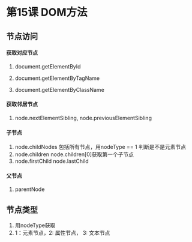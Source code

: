 # 第15课 DOM方法



## 节点访问
#### 获取对应节点
1. document.getElementById

2. document.getElementByTagName

3. document.getElementByClassName

#### 获取邻居节点
1. node.nextElementSibling, node.previousElementSibling

#### 子节点
1. node.childNodes
包括所有节点，用nodeType == 1 判断是不是元素节点
2. node.children
node.children[0]获取第一个子节点
3. node.firstChild node.lastChild

#### 父节点
1. parentNode

## 节点类型
1. 用nodeType获取
2. 1：元素节点，2: 属性节点， 3: 文本节点
